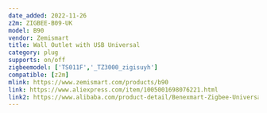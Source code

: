 ```yaml
---
date_added: 2022-11-26
z2m: ZIGBEE-B09-UK
model: B90
vendor: Zemismart
title: Wall Outlet with USB Universal
category: plug
supports: on/off
zigbeemodel: ['TS011F','_TZ3000_zigisuyh']
compatible: [z2m]
mlink: https://www.zemismart.com/products/b90 
link: https://www.aliexpress.com/item/1005001698076221.html
link2: https://www.alibaba.com/product-detail/Benexmart-Zigbee-Universal-Outlet-Smart-Socket_1600229969747.html
---
```


